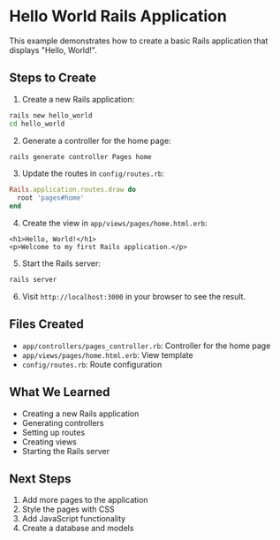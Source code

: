# Hello World Rails Application

This example demonstrates how to create a basic Rails application that displays "Hello, World!".

## Steps to Create

1. Create a new Rails application:
```bash
rails new hello_world
cd hello_world
```

2. Generate a controller for the home page:
```bash
rails generate controller Pages home
```

3. Update the routes in `config/routes.rb`:
```ruby
Rails.application.routes.draw do
  root 'pages#home'
end
```

4. Create the view in `app/views/pages/home.html.erb`:
```erb
<h1>Hello, World!</h1>
<p>Welcome to my first Rails application.</p>
```

5. Start the Rails server:
```bash
rails server
```

6. Visit `http://localhost:3000` in your browser to see the result.

## Files Created

- `app/controllers/pages_controller.rb`: Controller for the home page
- `app/views/pages/home.html.erb`: View template
- `config/routes.rb`: Route configuration

## What We Learned

- Creating a new Rails application
- Generating controllers
- Setting up routes
- Creating views
- Starting the Rails server

## Next Steps

1. Add more pages to the application
2. Style the pages with CSS
3. Add JavaScript functionality
4. Create a database and models 